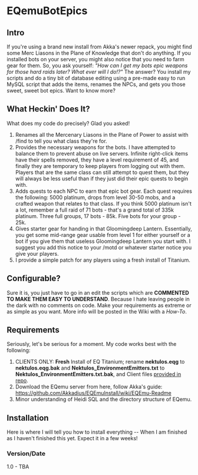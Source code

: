 # EQemuBotEpics

## Intro
If you're using a brand new install from Akka's newer repack, you might find some Merc Liasons in the Plane of Knowledge that don't do anything. If you installed bots on your server, you might also notice that you need to farm gear for them. So, you ask yourself: *"How can I get my bots epic weapons for those hard raids later? What ever will I do!?"*
The answer? You install my scripts and do a tiny bit of database editing using a pre-made easy to run MySQL script that adds the items, renames the NPCs, and gets you those sweet, sweet bot epics. Want to know more?

## What Heckin' Does It?
What does my code do precisely? Glad you asked!
1. Renames all the Mercenary Liasons in the Plane of Power to assist with /find to tell you what class they're for.
2. Provides the necessary weapons for the bots. I have attempted to balance them to prevent abuse on live servers. Infinite right-click items have their spells removed, they have a level requirement of 45, and finally they are temporary to keep players from logging out with them. Players that are the same class can still attempt to quest them, but they will always be less useful than if they just did their epic quests to begin with.
3. Adds quests to each NPC to earn that epic bot gear. Each quest requires the following: 5000 platinum, drops from level 30-50 mobs, and a crafted weapon that relates to that class. If you think 5000 platinum isn't a lot, remember a full raid of 71 bots - that's a grand total of 335k platinum. Three full groups, 17 bots - 85k. Five bots for your group - 25k.
4. Gives starter gear for handing in that Gloomingdeep Lantern. Essentially, you get some mid-range gear usable from level 1 for either yourself or a bot if you give them that useless Gloomingdeep Lantern you start with. I suggest you add this notice to your /motd or whatever starter notice you give your players.
5. I provide a simple patch for any players using a fresh install of Titanium.

## Configurable?
Sure it is, you just have to go in an edit the scripts which are **COMMENTED TO MAKE THEM EASY TO UNDERSTAND**. Because I hate leaving people in the dark with no comments on code. Make your requirements as extreme or as simple as you want. More info will be posted in the Wiki with a *How-To*.

## Requirements
Seriously, let's be serious for a moment. My code works best with the following:
1. CLIENTS ONLY: **Fresh** Install of EQ Titanium; rename **nektulos.eqg** to **nektulos.eqg.bak** and **Nektulos_EnvironmentEmitters.txt** to **Nektulos_EnvironmentEmitters.txt.bak**, and Client files [provided in repo](https://github.com/Surumon/EQemuBotEpics/tree/master/client/Resources).
2. Download the EQemu server from here, follow Akka's guide: https://github.com/Akkadius/EQEmuInstall/wiki/EQEmu-Readme
3. Minor understanding of Heidi SQL and the directory structure of EQemu.

## Installation
Here is where I will tell you how to install everything -- When I am finished as I haven't finished this yet. Expect it in a few weeks!

### Version/Date
1.0 - TBA
